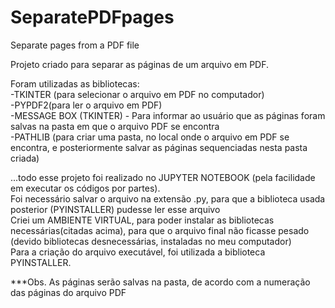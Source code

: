 # SeparatePDFpages
 Separate pages from a PDF file

Projeto criado para separar as páginas de um arquivo em PDF.

Foram utilizadas as bibliotecas:
<br>-TKINTER (para selecionar o arquivo em PDF no computador)
<br>-PYPDF2(para ler o arquivo em PDF)
<br>-MESSAGE BOX (TKINTER) - Para informar ao usuário que as páginas foram salvas na pasta em que o arquivo PDF se encontra
<br>-PATHLIB (para criar uma pasta, no local onde o arquivo em PDF se encontra, e posteriormente salvar as páginas sequenciadas nesta pasta criada)

...todo esse projeto foi realizado no JUPYTER NOTEBOOK (pela facilidade em executar os códigos por partes).
<br>Foi necessário salvar o arquivo na extensão .py, para que a biblioteca usada posterior (PYINSTALLER) pudesse ler esse arquivo
<br>Criei um AMBIENTE VIRTUAL, para poder instalar as bibliotecas necessárias(citadas acima), para que o arquivo final não ficasse pesado (devido bibliotecas desnecessárias, instaladas no meu computador)
<br>Para a criação do arquivo executável, foi utilizada a biblioteca PYINSTALLER.


***Obs. As páginas serão salvas na pasta, de acordo com a numeração das páginas do arquivo PDF
